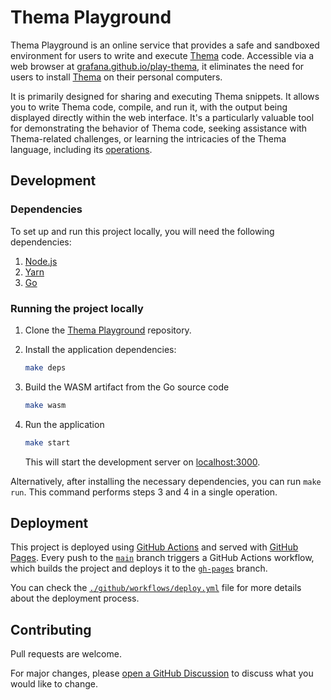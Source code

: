 # Thema Playground

Thema Playground is an online service that provides a safe and sandboxed environment for users to write and execute [Thema](https://github.com/grafana/thema) code. Accessible via a web browser at [grafana.github.io/play-thema](https://grafana.github.io/play-thema), it eliminates the need for users to install [Thema](https://github.com/grafana/thema) on their personal computers.

It is primarily designed for sharing and executing Thema snippets. 
It allows you to write Thema code, compile, and run it, with the output being displayed directly within the web interface. 
It's a particularly valuable tool for demonstrating the behavior of Thema code, seeking assistance with Thema-related challenges, or learning the intricacies of the Thema language, including its [operations](https://github.com/grafana/thema/blob/main/docs/overview.md#about-thema-operations).


## Development

### Dependencies

To set up and run this project locally, you will need the following dependencies:

1. [Node.js](https://nodejs.org/en/)
2. [Yarn](https://yarnpkg.com/)
3. [Go](https://golang.org/)

### Running the project locally

1. Clone the [Thema Playground](https://github.com/grafana/play-thema) repository.

2. Install the application dependencies:
    ```bash
    make deps
    ```
3. Build the WASM artifact from the Go source code
    ```bash
    make wasm
    ```
4. Run the application
    ```bash
    make start
    ```
   This will start the development server on [localhost:3000](http://localhost:3000).

Alternatively, after installing the necessary dependencies, you can run `make run`. This command performs steps 3 and 4 in a single operation.


## Deployment

This project is deployed using [GitHub Actions](https://github.com/features/actions) and served with [GitHub Pages](https://pages.github.com/). 
Every push to the [`main`](https://github.com/grafana/play-thema/tree/main) branch triggers a GitHub Actions workflow, which builds the project and deploys it to the [`gh-pages`](https://github.com/grafana/play-thema/tree/gh-pages) branch.

You can check the [`./github/workflows/deploy.yml`](https://github.com/grafana/play-thema/blob/main/.github/workflows/deploy.yml) file for more details about the deployment process.

## Contributing

Pull requests are welcome. 

For major changes, please [open a GitHub Discussion](https://github.com/grafana/play-thema/discussions) to discuss what you would like to change.

